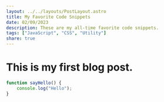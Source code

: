 ```yaml
---
layout: ../../layouts/PostLayout.astro
title: My Favorite Code Snippets
date: 02/09/2023
description: These are my all-time favorite code snippets.
tags: ["JavaScript", "CSS", "Utility"]
share: true
---
```



# This is my first blog post.


```js
function sayHello() {
	console.log("Hello");
}
```